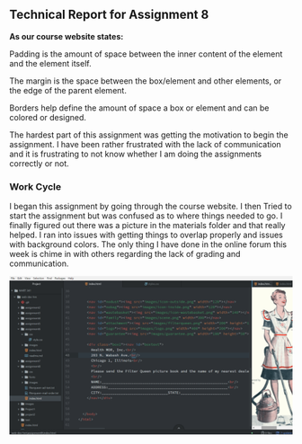## Technical Report for Assignment 8

<b>As our course website states:</b>

Padding is the amount of space between the inner content of the element and the element itself.

The margin is the space between the box/element and other elements, or the edge of the parent element.

Borders help define the amount of space a box or element and can be colored or designed.

The hardest part of this assignment was getting the motivation to begin the assignment. I have been rather frustrated with the lack of communication and it is frustrating to not know whether I am doing the assignments correctly or not.

### Work Cycle
I began this assignment by going through the course website. I then Tried to start the assignment but was confused as to where things needed to go. I finally figured out there was a picture in the materials folder and that really helped. I ran into issues with getting things to overlap properly and issues with background colors. The only thing I have done in the online forum this week is chime in with others regarding the lack of grading and communication. 

![Image of My Atom Editor](./images/screenshot.png)
